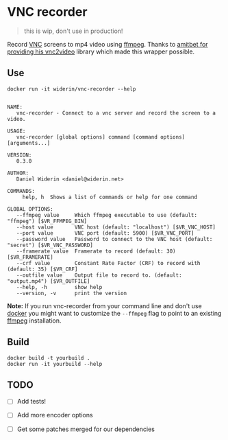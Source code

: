 # VNC recorder

> this is wip, don't use in production!

Record [VNC] screens to mp4 video using [ffmpeg]. Thanks to
[amitbet for providing his vnc2video](https://github.com/amitbet/vnc2video)
library which made this wrapper possible.

## Use

    docker run -it widerin/vnc-recorder --help


    NAME:
       vnc-recorder - Connect to a vnc server and record the screen to a video.

    USAGE:
       vnc-recorder [global options] command [command options] [arguments...]

    VERSION:
       0.3.0

    AUTHOR:
       Daniel Widerin <daniel@widerin.net>

    COMMANDS:
         help, h  Shows a list of commands or help for one command

    GLOBAL OPTIONS:
       --ffmpeg value     Which ffmpeg executable to use (default: "ffmpeg") [$VR_FFMPEG_BIN]
       --host value       VNC host (default: "localhost") [$VR_VNC_HOST]
       --port value       VNC port (default: 5900) [$VR_VNC_PORT]
       --password value   Password to connect to the VNC host (default: "secret") [$VR_VNC_PASSWORD]
       --framerate value  Framerate to record (default: 30) [$VR_FRAMERATE]
       --crf value        Constant Rate Factor (CRF) to record with (default: 35) [$VR_CRF]
       --outfile value    Output file to record to. (default: "output.mp4") [$VR_OUTFILE]
       --help, -h         show help
       --version, -v      print the version

**Note:** If you run vnc-recorder from your command line and don't use [docker]
you might want to customize the `--ffmpeg` flag to point to an existing
[ffmpeg] installation.


## Build

    docker build -t yourbuild .
    docker run -it yourbuild --help


## TODO

- [ ] Add tests!
- [ ] Add more encoder options
- [ ] Get some patches merged for our dependencies


[ffmpeg]: https://ffmpeg.org
[docker]: https://www.docker.com
[vnc]: https://en.wikipedia.org/wiki/Virtual_Network_Computing
